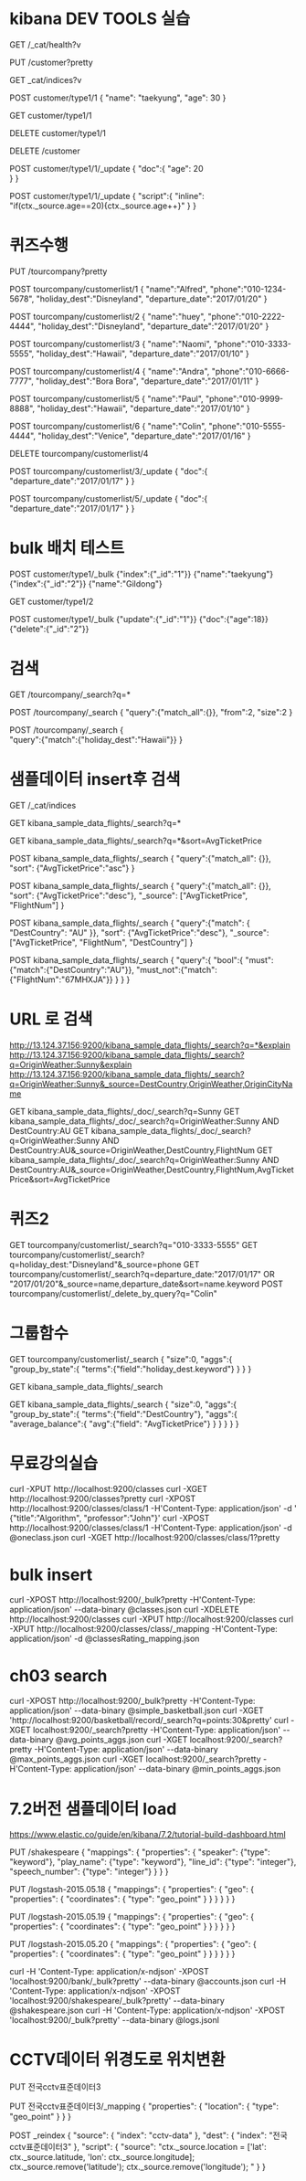 
# kibana DEV TOOLS 실습
GET /_cat/health?v

PUT /customer?pretty

GET _cat/indices?v

POST customer/type1/1
{
  "name": "taekyung",
  "age": 30
}

GET customer/type1/1

DELETE customer/type1/1

DELETE /customer

POST customer/type1/1/_update
{
  "doc":{
    "age": 20  
  }
}

POST customer/type1/1/_update
{
  "script":{
    "inline": "if(ctx._source.age==20){ctx._source.age++}"
  }
}

# 퀴즈수행
PUT /tourcompany?pretty

POST tourcompany/customerlist/1
{
  "name":"Alfred",
  "phone":"010-1234-5678",
  "holiday_dest":"Disneyland",
  "departure_date":"2017/01/20"
}

POST tourcompany/customerlist/2
{
  "name":"huey",
  "phone":"010-2222-4444",
  "holiday_dest":"Disneyland",
  "departure_date":"2017/01/20"
}

POST tourcompany/customerlist/3
{
  "name":"Naomi",
  "phone":"010-3333-5555",
  "holiday_dest":"Hawaii",
  "departure_date":"2017/01/10"
}

POST tourcompany/customerlist/4
{
  "name":"Andra",
  "phone":"010-6666-7777",
  "holiday_dest":"Bora Bora",
  "departure_date":"2017/01/11"
}

POST tourcompany/customerlist/5
{
  "name":"Paul",
  "phone":"010-9999-8888",
  "holiday_dest":"Hawaii",
  "departure_date":"2017/01/10"
}

POST tourcompany/customerlist/6
{
  "name":"Colin",
  "phone":"010-5555-4444",
  "holiday_dest":"Venice",
  "departure_date":"2017/01/16"
}

DELETE tourcompany/customerlist/4

POST tourcompany/customerlist/3/_update
{
  "doc":{
    "departure_date":"2017/01/17"
  }
}

POST tourcompany/customerlist/5/_update
{
  "doc":{
    "departure_date":"2017/01/17"
  }
}

# bulk 배치 테스트
POST customer/type1/_bulk
{"index":{"_id":"1"}}
{"name":"taekyung"}
{"index":{"_id":"2"}}
{"name":"Gildong"}

GET customer/type1/2

POST customer/type1/_bulk
{"update":{"_id":"1"}}
{"doc":{"age":18}}
{"delete":{"_id":"2"}}

# 검색
GET /tourcompany/_search?q=*

POST /tourcompany/_search
{
  "query":{"match_all":{}},
  "from":2,
  "size":2
}

POST /tourcompany/_search
{  
    "query":{"match":{"holiday_dest":"Hawaii"}}
}

# 샘플데이터 insert후 검색
GET /_cat/indices

GET kibana_sample_data_flights/_search?q=*

GET kibana_sample_data_flights/_search?q=*&sort=AvgTicketPrice

POST kibana_sample_data_flights/_search
{
  "query":{"match_all": {}},
  "sort": {"AvgTicketPrice":"asc"}
}

POST kibana_sample_data_flights/_search
{
  "query":{"match_all": {}},
  "sort": {"AvgTicketPrice":"desc"},
  "_source": ["AvgTicketPrice", "FlightNum"]
}

POST kibana_sample_data_flights/_search
{
  "query":{"match": {
    "DestCountry": "AU"
  }},
  "sort": {"AvgTicketPrice":"desc"},
  "_source": ["AvgTicketPrice", "FlightNum", "DestCountry"]
}

POST kibana_sample_data_flights/_search
{
  "query":{
    "bool":{
      "must":{"match":{"DestCountry":"AU"}},
      "must_not":{"match":{"FlightNum":"67MHXJA"}}
    }
  }
}

# URL 로 검색
http://13.124.37.156:9200/kibana_sample_data_flights/_search?q=*&explain
http://13.124.37.156:9200/kibana_sample_data_flights/_search?q=OriginWeather:Sunny&explain
http://13.124.37.156:9200/kibana_sample_data_flights/_search?q=OriginWeather:Sunny&_source=DestCountry,OriginWeather,OriginCityName

GET kibana_sample_data_flights/_doc/_search?q=Sunny
GET kibana_sample_data_flights/_doc/_search?q=OriginWeather:Sunny AND DestCountry:AU
GET kibana_sample_data_flights/_doc/_search?q=OriginWeather:Sunny AND DestCountry:AU&_source=OriginWeather,DestCountry,FlightNum
GET kibana_sample_data_flights/_doc/_search?q=OriginWeather:Sunny AND DestCountry:AU&_source=OriginWeather,DestCountry,FlightNum,AvgTicketPrice&sort=AvgTicketPrice

# 퀴즈2
GET tourcompany/customerlist/_search?q="010-3333-5555"
GET tourcompany/customerlist/_search?q=holiday_dest:"Disneyland"&_source=phone
GET tourcompany/customerlist/_search?q=departure_date:"2017/01/17" OR "2017/01/20"&_source=name,departure_date&sort=name.keyword
POST tourcompany/customerlist/_delete_by_query?q="Colin"

# 그룹함수
GET tourcompany/customerlist/_search
{
  "size":0,
  "aggs":{
    "group_by_state":{
      "terms":{"field":"holiday_dest.keyword"}
    }
  }
}

GET kibana_sample_data_flights/_search

GET kibana_sample_data_flights/_search
{
  "size":0,
  "aggs":{
    "group_by_state":{
      "terms":{"field":"DestCountry"},
      "aggs":{
        "average_balance":{
          "avg":{"field": "AvgTicketPrice"}
        }
      }
    }
  }
}


# 무료강의실습
curl -XPUT http://localhost:9200/classes
curl -XGET http://localhost:9200/classes?pretty
curl -XPOST http://localhost:9200/classes/class/1 -H'Content-Type: application/json' -d '
{"title":"Algorithm", "professor":"John"}'
curl -XPOST http://localhost:9200/classes/class/1 -H'Content-Type: application/json'  -d @oneclass.json
curl -XGET http://localhost:9200/classes/class/1?pretty

# bulk insert
curl -XPOST http://localhost:9200/_bulk?pretty  -H'Content-Type: application/json' --data-binary @classes.json
curl -XDELETE http://localhost:9200/classes
curl -XPUT http://localhost:9200/classes
curl -XPUT http://localhost:9200/classes/class/_mapping  -H'Content-Type: application/json' -d @classesRating_mapping.json

# ch03 search
curl -XPOST http://localhost:9200/_bulk?pretty  -H'Content-Type: application/json' --data-binary @simple_basketball.json
curl -XGET 'http://localhost:9200/basketball/record/_search?q=points:30&pretty'
curl -XGET localhost:9200/_search?pretty -H'Content-Type: application/json' --data-binary @avg_points_aggs.json
curl -XGET localhost:9200/_search?pretty -H'Content-Type: application/json' --data-binary @max_points_aggs.json
curl -XGET localhost:9200/_search?pretty -H'Content-Type: application/json' --data-binary @min_points_aggs.json



# 7.2버전 샘플데이터 load
https://www.elastic.co/guide/en/kibana/7.2/tutorial-build-dashboard.html

PUT /shakespeare
{
  "mappings": {
    "properties": {
    "speaker": {"type": "keyword"},
    "play_name": {"type": "keyword"},
    "line_id": {"type": "integer"},
    "speech_number": {"type": "integer"}
    }
  }
}

PUT /logstash-2015.05.18
{
  "mappings": {
    "properties": {
      "geo": {
        "properties": {
          "coordinates": {
            "type": "geo_point"
          }
        }
      }
    }
  }
}


PUT /logstash-2015.05.19
{
  "mappings": {
    "properties": {
      "geo": {
        "properties": {
          "coordinates": {
            "type": "geo_point"
          }
        }
      }
    }
  }
}

PUT /logstash-2015.05.20
{
  "mappings": {
    "properties": {
      "geo": {
        "properties": {
          "coordinates": {
            "type": "geo_point"
          }
        }
      }
    }
  }
}

curl -H 'Content-Type: application/x-ndjson' -XPOST 'localhost:9200/bank/_bulk?pretty' --data-binary @accounts.json
curl -H 'Content-Type: application/x-ndjson' -XPOST 'localhost:9200/shakespeare/_bulk?pretty' --data-binary @shakespeare.json
curl -H 'Content-Type: application/x-ndjson' -XPOST 'localhost:9200/_bulk?pretty' --data-binary @logs.jsonl


# CCTV데이터 위경도로 위치변환
PUT 전국cctv표준데이터3

PUT 전국cctv표준데이터3/_mapping
{
      "properties": {
        "location": {
          "type": "geo_point"
        }
  }
}

POST _reindex
{
  "source": {
    "index": "cctv-data"
  },
  "dest": {
    "index": "전국cctv표준데이터3"
  },
  "script": {
    "source": "ctx._source.location = ['lat': ctx._source.latitude, 'lon': ctx._source.longitude]; ctx._source.remove('latitude'); ctx._source.remove('longitude'); "
  }
}